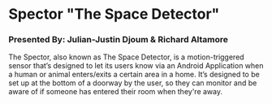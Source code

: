 # Spector "The Space Detector"
### Presented By: Julian-Justin Djoum & Richard Altamore

   The Spector, also known as The Space Detector, is a motion-triggered sensor that’s designed to let its users know via an Android Application when a human or animal enters/exits a certain area in a home. It’s designed to be set up at the bottom of a doorway by the user, so they can monitor and be aware of if someone has entered their room when they're away.
